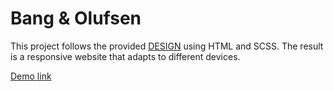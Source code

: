 # Bang & Olufsen

This project follows the provided [DESIGN](https://www.figma.com/file/DtkQmQ797hk0nI4KfMi2Uq/BOSE-New-Version?type=design&node-id=6817-212&t=ZTV6Gl8NzaWkJ4FK-0) using HTML and SCSS. The result is a responsive website that adapts to different devices.

[Demo link](https://vetal-hovenko.github.io/bose-landing/#)
